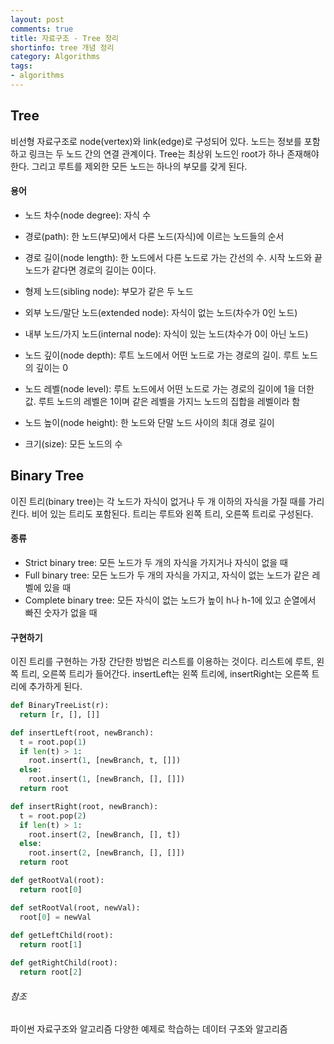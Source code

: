 ```yaml
---
layout: post
comments: true
title: 자료구조 - Tree 정리
shortinfo: tree 개념 정리
category: Algorithms
tags:
- algorithms
---
```




## Tree

비선형 자료구조로 node(vertex)와 link(edge)로 구성되어 있다. 노드는 정보를 포함하고 링크는 두 노드 간의 연결 관계이다. Tree는 최상위 노드인 root가 하나 존재해야 한다. 그리고 루트를 제외한 모든 노드는 하나의 부모를 갖게 된다. 

#### 용어

- 노드 차수(node degree): 자식 수

- 경로(path): 한 노드(부모)에서 다른 노드(자식)에 이르는 노드들의 순서

- 경로 길이(node length): 한 노드에서 다른 노드로 가는 간선의 수. 시작 노드와 끝 노드가 같다면 경로의 길이는 0이다.

- 형제 노드(sibling node): 부모가 같은 두 노드

- 외부 노드/말단 노드(extended node): 자식이 없는 노드(차수가 0인 노드)

- 내부 노드/가지 노드(internal node): 자식이 있는 노드(차수가 0이 아닌 노드)

- 노드 깊이(node depth): 루트 노드에서 어떤 노드로 가는 경로의 길이. 루트 노드의 깊이는 0

- 노드 레벨(node level): 루트 노드에서 어떤 노드로 가는 경로의 길이에 1을 더한 값. 루트 노드의 레벨은 1이며 같은 레벨을 가지느 노드의 집합을 레벨이라 함

- 노드 높이(node height): 한 노드와 단말 노드 사이의 최대 경로 길이

- 크기(size): 모든 노드의 수

  

## Binary Tree

이진 트리(binary tree)는 각 노드가 자식이 없거나 두 개 이하의 자식을 가질 때를 가리킨다. 비어 있는 트리도 포함된다. 트리는 루트와 왼쪽 트리, 오른쪽 트리로 구성된다.

#### 종류

- Strict binary tree: 모든 노드가 두 개의 자식을 가지거나 자식이 없을 때
- Full binary tree: 모든 노드가 두 개의 자식을 가지고, 자식이 없는 노드가 같은 레벨에 있을 때
- Complete binary tree: 모든 자식이 없는 노드가 높이 h나  h-1에 있고 순열에서 빠진 숫자가 없을 때

#### 구현하기

이진 트리를 구현하는 가장 간단한 방법은 리스트를 이용하는 것이다. 리스트에 루트, 왼쪽 트리, 오른쪽 트리가 들어간다. insertLeft는 왼쪽 트리에, insertRight는 오른쪽 트리에 추가하게 된다.

```python
def BinaryTreeList(r):
  return [r, [], []]

def insertLeft(root, newBranch):
  t = root.pop(1)
  if len(t) > 1:
    root.insert(1, [newBranch, t, []])
  else:
    root.insert(1, [newBranch, [], []])
  return root

def insertRight(root, newBranch):
  t = root.pop(2)
  if len(t) > 1:
    root.insert(2, [newBranch, [], t])
  else:
    root.insert(2, [newBranch, [], []])
  return root

def getRootVal(root):
  return root[0]

def setRootVal(root, newVal):
  root[0] = newVal
  
def getLeftChild(root):
  return root[1]

def getRightChild(root):
  return root[2]
```





###### 참조

파이썬 자료구조와 알고리즘
다양한 예제로 학습하는 데이터 구조와 알고리즘
